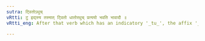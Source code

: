```yaml
---
sutra: ट्वितोऽथुच्
vRtti: टु इद्यस्य तस्मात् ट्वितो धातोरथुच् प्रत्ययो भवति भावादौ ॥
vRtti_eng: After that verb which has an indicatory '_tu_', the affix '_athuch_' comes with the force of denoting mere action &c.

---
```

